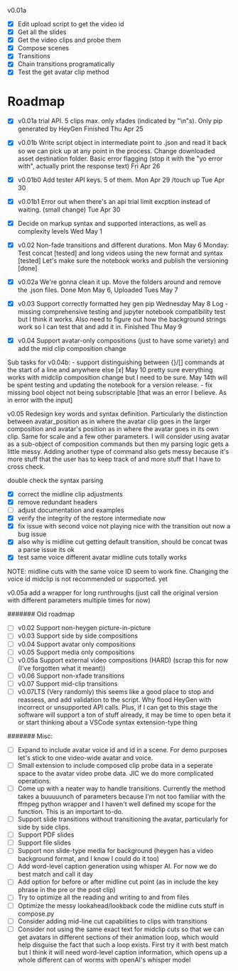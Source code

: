 v0.01a
- [x] Edit upload script to get the video id
- [x] Get all the slides
- [x] Get the video clips and probe them
- [x] Compose scenes
- [x] Transitions
- [x] Chain transitions programatically
- [x] Test the get avatar clip method

# Roadmap
- [x] v0.01a trial API. 5 clips max. only xfades (indicated by "\n"s). Only pip generated by HeyGen Finished Thu Apr 25
- [x] v0.01b Write script object in intermediate point to .json and read it back so we can pick up at any point in the process. Change downloaded asset destination folder. Basic error flagging (stop it with the "yo error with", actually print the response text) Fri Apr 26
- [x] v0.01b0 Add tester API keys. 5 of them. Mon Apr 29 /touch up Tue Apr 30
- [x] v0.01b1 Error out when there's an api trial limit excption instead of waiting. (small change) Tue Apr 30
- [x] Decide on markup syntax and supported interactions, as well as complexity levels Wed May 1
- [x] v0.02 Non-fade transitions and different durations. Mon May 6
Monday: Test concat [tested] and long videos using the new format and syntax [tested]
Let's make sure the notebook works and publish the versioning [done]
- [x] v0.02a We're gonna clean it up. Move the folders around and remove the .json files. Done Mon May 6, Uploaded Tues May 7
- [x] v0.03 Support correctly formatted hey gen pip
Wednesday May 8 Log - missing comprehensive testing and jupyter notebook compatibility test but I think it works. Also need to figure out how the background strings work so I can test that and add it in. Finished Thu May 9

- [x] v0.04 Support avatar-only compositions (just to have some variety) and add the mid clip composition change

Sub tasks for v0.04b:
    - support distinguishing between {}/[] commands at the start of a line and anywhere else [x] May 10
    pretty sure everything works with midclip composition change but I need to be sure. May 14th will be spent testing and updating the notebook for a version release.
    - fix missing bool object not being subscriptable [that was an error I believe. As in error with the input]


v0.05 
Redesign key words and syntax definition. Particularly the distinction between avatar_position as in where the avatar clip goes in the larger composition and avatar's position as in where the avatar goes in its own clip. Same for scale and a few other parameters. I will consider using avatar as a sub-object of composition commands but then my parsing logic gets a little messy. Adding another type of command also gets messy because it's more stuff that the user has to keep track of and more stuff that I have to cross check.

double check the syntax parsing
- [x] correct the midline clip adjustments
- [x] remove redundant headers
- [ ] adjust documentation and examples
- [x] verify the integrity of the restore intermediate now
- [x] fix issue with second voice not playing nice with the transition out now a bug issue
- [x] also why is midline cut getting default transition, should be concat twas a parse issue its ok 
- [x] test same voice different avatar midline cuts totally works

NOTE: midline cuts with the same voice ID seem to work fine. Changing the voice id midclip is not recommended or supported. yet

v0.05a add a wrapper for long runthroughs (just call the original version with different parameters multiple times for now)


####### Old roadmap
- [ ] v0.02     Support non-heygen picture-in-picture
- [ ] v0.03     Support side by side compositions
- [ ] v0.04     Support avatar only compositions
- [ ] v0.05     Support media only compositions
- [ ] v0.05a    Support external video compositions (HARD) (scrap this for now (I've forgotten what it meant))
- [ ] v0.06     Support non-xfade transitions
- [ ] v0.07     Support mid-clip transitions
- [ ] v0.07LTS  (Very randomly) this seems like a good place to stop and reassess, and add validation to the script. Why flood HeyGen with incorrect or unsupported API calls. Plus, if I can get to this stage the software will support a ton of stuff already, it may be time to open beta it or start thinking about a VSCode syntax extension-type thing

####### Misc:
- [ ] Expand to include avatar voice id and id in a scene. For demo purposes let's stick to one video-wide avatar and voice.
- [ ] Small extension to include composed clip probe data in a seperate space to the avatar video probe data. JIC we do more complicated operations.
- [ ] Come up with a neater way to handle transitions. Currently the method takes a buuuuunch of parameters because I'm not too familiar with the ffmpeg python wrapper and I haven't well defined my scope for the function. This is an important to-do.
- [ ] Support slide transitions without transitioning the avatar, particularly for side by side clips.
- [ ] Support PDF slides
- [ ] Support file slides
- [ ] Support non slide-type media for background (heygen has a video background format, and I know I could do it too)
- [ ] Add word-level caption generation using whisper AI. For now we do best match and call it  day
- [ ] Add option for before or after midline cut point (as in include the key phrase in the pre or the post clip)
- [ ] Try to optimize all the reading and writing to and from files
- [ ] Optimize the messy lookahead/lookback code the midline cuts stuff in compose.py
- [ ] Consider adding mid-line cut capabilities to clips with transitions
- [ ] Consider not using the same exact text for midclip cuts so that we can get avatars in different sections of their animation loop, which would help disguise the fact that such a loop exists. First try it with best match but I think it will need word-level caption information, which opens up a whole different can of worms with openAI's whisper model